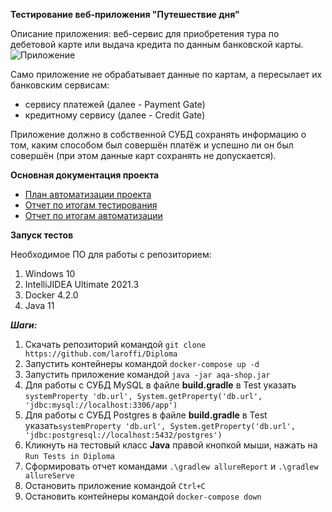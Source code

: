 **Тестирование веб-приложения "Путешествие дня"**

Описание приложения: веб-сервис для приобретения тура по дебетовой карте или выдача кредита по данным банковской карты.
![Приложение](https://user-images.githubusercontent.com/80891415/153856780-8259632d-88a4-4d55-b7b4-72c00878d5d8.jpg)

Само приложение не обрабатывает данные по картам, а пересылает их банковским сервисам:

- сервису платежей (далее - Payment Gate)
- кредитному сервису (далее - Credit Gate)

Приложение должно в собственной СУБД сохранять информацию о том, каким способом был совершён платёж и успешно ли он был совершён (при этом данные карт сохранять не допускается).

**Основная документация проекта**

- [План автоматизации проекта](https://github.com/laroffi/Diploma/blob/master/Docs/Plan.md")
- [Отчет по итогам тестирования](https://github.com/laroffi/Diploma/blob/master/Docs/Report.md")
- [Отчет по итогам автоматизации](https://github.com/laroffi/Diploma/blob/master/Docs/Summary.md")

****Запуск тестов****

Необходимое ПО для работы с репозиторием:
1. Windows 10
2. IntelliJIDEA Ultimate 2021.3
3. Docker 4.2.0
4. Java 11

***Шаги:***
1. Скачать репозиторий командой `git clone https://github.com/laroffi/Diploma`
2. Запустить контейнеры командой `docker-compose up -d`
3. Запустить приложение командой `java -jar aqa-shop.jar`
4. Для работы с СУБД MySQL в файле **build.gradle** в Test указать `systemProperty 'db.url', System.getProperty('db.url', 'jdbc:mysql://localhost:3306/app')`
5. Для работы с СУБД Postgres в файле **build.gradle** в Test указать`systemProperty 'db.url', System.getProperty('db.url', 'jdbc:postgresql://localhost:5432/postgres')`
6. Кликнуть на тестовый класс **Java** правой кнопкой мыши, нажать на `Run Tests in Diploma`
7. Сформировать отчет командами `.\gradlew allureReport` и `.\gradlew allureServe`
8. Остановить приложение командой `Ctrl+C`
9. Остановить контейнеры командой `docker-compose down`

